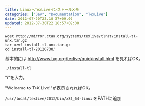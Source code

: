 ```yaml
---
title: LinuxへTexLiveインストールメモ
categories: ["Dev", "Documentation", "TexLive"]
date: 2012-07-30T22:18:57+09:00
updated: 2012-07-30T22:18:57+09:00
---
```


    wget http://mirror.ctan.org/systems/texlive/tlnet/install-tl-unx.tar.gz
    tar xzvf install-tl-unx.tar.gz
    cd install-tl-20120730/

基本的には http://www.tug.org/texlive/quickinstall.html を見ればOK。

    ./install-tl

"i"を入力。

"Welcome to TeX Live!"が表示されればOK。
 
 `/usr/local/texlive/2012/bin/x86_64-linux` をPATHに追加
